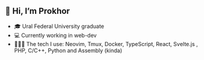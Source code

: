 ## 👋 Hi, I’m Prokhor
- 🎓 Ural Federal University graduate
- 💻 Currently working in web-dev
- 👨🏻‍💻 The tech I use: Neovim, Tmux, Docker, TypeScript, React, Svelte.js , PHP, C/C++, Python and Assembly (kinda)
